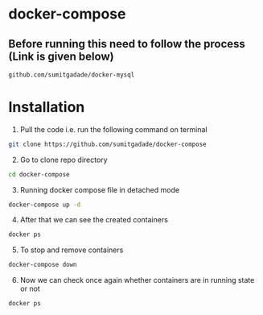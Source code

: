 # docker-compose
## Before running this need to follow the process (Link is given below)
``` bash
github.com/sumitgadade/docker-mysql
```
# Installation

1) Pull the code i.e. run the following command on terminal

```bash
git clone https://github.com/sumitgadade/docker-compose

```

2) Go to clone repo directory 
```bash
cd docker-compose

```
3) Running docker compose file in detached mode
```bash
docker-compose up -d

```
4) After that we can see the created containers
```bash
docker ps

```
5) To stop and remove containers
```bash
docker-compose down

```
6) Now we can check once again whether containers are in running state or not 
```bash
docker ps

```
